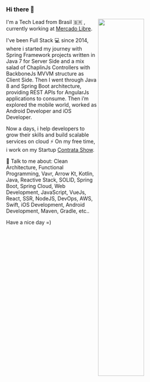 ### Hi there 👋

<img width="50%" align="right" src="https://github-readme-stats.vercel.app/api?username=gsuaki&show_icons=true&theme=vue&hide_title=true&count_private=true" />

I'm a Tech Lead from Brasil 🇧🇷 , currently working at [Mercado Libre](https://www.mercadolivre.com.br/). 

I've been Full Stack 💻 since 2014, where i started my journey with Spring Framework projects written in Java 7 for Server Side and a mix salad of ChaplinJs Controllers with BackboneJs MVVM structure as Client Side. Then I went through Java 8 and Spring Boot architecture, providing REST APIs for AngularJs applications to consume. Then i’m explored the mobile world, worked as Android Developer and iOS Developer. 

Now a days, i help developers to grow their skills and build scalable services on cloud ⚡ On my free time, i work on my Startup [Contrata Show](http://contratashow.com.br/).

💬  Talk to me about: Clean Architecture, Functional Programming, Vavr, Arrow Kt, Kotlin, Java, Reactive Stack, SOLID, Spring Boot, Spring Cloud, Web Development, JavaScript, VueJs, React, SSR, NodeJS, DevOps, AWS, Swift, iOS Development, Android Development, Maven, Gradle, etc..

Have a nice day =)

<!--
**GSuaki/GSuaki** is a ✨ _special_ ✨ repository because its `README.md` (this file) appears on your GitHub profile.

Here are some ideas to get you started:

- 🔭 I’m currently working on ...
- 🌱 I’m currently learning ...
- 👯 I’m looking to collaborate on ...
- 🤔 I’m looking for help with ...
- 💬 Ask me about ...
- 📫 How to reach me: ...
- 😄 Pronouns: ...
- ⚡ Fun fact: ...
-->
